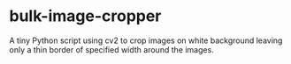 # bulk-image-cropper
A tiny Python script using cv2 to crop images on white background leaving only a thin border of specified width around the images.

